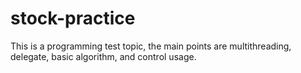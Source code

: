 # stock-practice

This is a programming test topic, the main points are multithreading, delegate, basic algorithm, and control usage.
